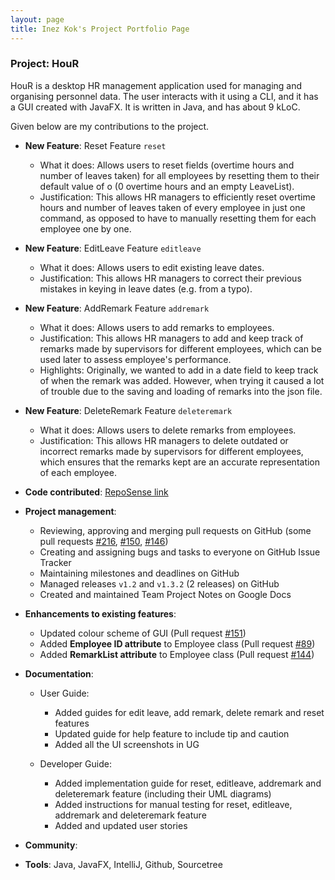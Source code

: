 ```yaml
---
layout: page
title: Inez Kok's Project Portfolio Page
---
```


### Project: HouR

HouR is a desktop HR management application used for managing and organising personnel data.
The user interacts with it using a CLI, and it has a GUI created with JavaFX.
It is written in Java, and has about 9 kLoC.

Given below are my contributions to the project.

* **New Feature**: Reset Feature `reset`
    * What it does: Allows users to reset fields (overtime hours and number of leaves taken) for all employees by resetting them to their default value of o (0 overtime hours and an empty LeaveList).
    * Justification: This allows HR managers to efficiently reset overtime hours and number of leaves taken of every employee in just one command, as opposed to have to manually resetting them for each employee one by one.

* **New Feature**: EditLeave Feature `editleave`
  * What it does: Allows users to edit existing leave dates.
  * Justification: This allows HR managers to correct their previous mistakes in keying in leave dates (e.g. from a typo).

* **New Feature**: AddRemark Feature `addremark`
  * What it does: Allows users to add remarks to employees.
  * Justification: This allows HR managers to add and keep track of remarks made by supervisors for different employees, which can be used later to assess employee's performance.
  * Highlights: Originally, we wanted to add in a date field to keep track of when the remark was added. However, when trying it caused a lot of trouble due to the saving and loading of remarks into the json file.

* **New Feature**: DeleteRemark Feature `deleteremark`
  * What it does: Allows users to delete remarks from employees.
  * Justification: This allows HR managers to delete outdated or incorrect remarks made by supervisors for different employees, which ensures that the remarks kept are an accurate representation of each employee.

* **Code contributed**: [RepoSense link](https://nus-cs2103-ay2324s1.github.io/tp-dashboard/?search=inezkok&breakdown=true)

* **Project management**:
  * Reviewing, approving and merging pull requests on GitHub (some pull requests [#216](https://github.com/AY2324S1-CS2103T-W12-1/tp/pull/216), [#150](https://github.com/AY2324S1-CS2103T-W12-1/tp/pull/150), [#146](https://github.com/AY2324S1-CS2103T-W12-1/tp/pull/146))
  * Creating and assigning bugs and tasks to everyone on GitHub Issue Tracker
  * Maintaining milestones and deadlines on GitHub
  * Managed releases `v1.2` and `v1.3.2` (2 releases) on GitHub
  * Created and maintained Team Project Notes on Google Docs

* **Enhancements to existing features**:
  * Updated colour scheme of GUI (Pull request [#151](https://github.com/AY2324S1-CS2103T-W12-1/tp/pull/151))
  * Added **Employee ID attribute** to Employee class (Pull request [#89](https://github.com/AY2324S1-CS2103T-W12-1/tp/pull/89))
  * Added **RemarkList attribute** to Employee class (Pull request [#144](https://github.com/AY2324S1-CS2103T-W12-1/tp/pull/144))

* **Documentation**:
    * User Guide:
      * Added guides for edit leave, add remark, delete remark and reset features
      * Updated guide for help feature to include tip and caution
      * Added all the UI screenshots in UG

    * Developer Guide:
      * Added implementation guide for reset, editleave, addremark and deleteremark feature (including their UML diagrams)
      * Added instructions for manual testing for reset, editleave, addremark and deleteremark feature
      * Added and updated user stories

* **Community**:

* **Tools**: Java, JavaFX, IntelliJ, Github, Sourcetree
